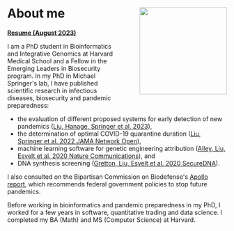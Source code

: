 # About me

<img src="/assets/about_headshot.jpg" width="200" align="right" style="margin: -50px 0px 20px 40px">

[**Resume (August 2023)**](/assets/Andrew_Liu_Resume.pdf)

I am a PhD student in Bioinformatics and Integrative Genomics at Harvard Medical School and a Fellow in the Emerging Leaders in Biosecurity program. In my PhD in Michael Springer's lab, I have published scientific research in infectious diseases, biosecurity and pandemic preparedness:

- the evaluation of different proposed systems for early detection of new pandemics ([Liu, Hanage, Springer et al. 2023](https://www.medrxiv.org/content/10.1101/2023.06.08.23291050v1)),
- the determination of optimal COVID-19 quarantine duration ([Liu, Springer et al. 2022 JAMA Network Open](https://jamanetwork.com/journals/jamanetworkopen/fullarticle/2789427)),
- machine learning software for genetic engineering attribution ([Alley, Liu, Esvelt et al. 2020 Nature Communications](https://www.nature.com/articles/s41467-020-19612-0)), and
- DNA synthesis screening ([Gretton, Liu, Esvelt et al. 2020 SecureDNA](https://www.securedna.org/manuscripts)).

I also consulted on the Bipartisan Commission on Biodefense's [Apollo report](https://biodefensecommission.org/reports/the-apollo-program-for-biodefense-winning-the-race-against-biological-threats/), which recommends federal government policies to stop future pandemics.

Before working in bioinformatics and pandemic preparedness in my PhD, I worked for a few years in software, quantitative trading and data science. I completed my BA (Math) and MS (Computer Science) at Harvard.
